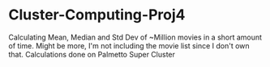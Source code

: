 # Cluster-Computing-Proj4
Calculating Mean, Median and Std Dev of ~Million movies in a short amount of time. Might be more, I'm not including the movie list since I don't own that. Calculations done on Palmetto Super Cluster
